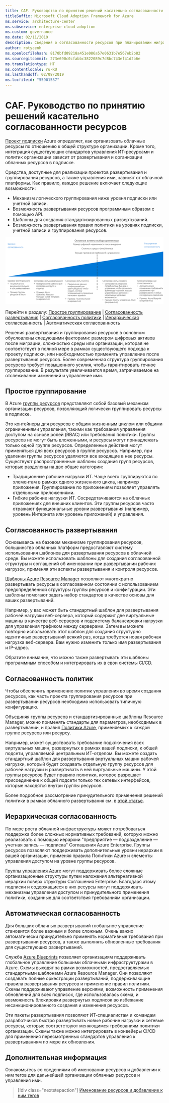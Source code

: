 ```yaml
---
title: CAF. Руководство по принятию решений касательно согласованности ресурсов
titleSuffix: Microsoft Cloud Adoption Framework for Azure
ms.service: architecture-center
ms.subservice: enterprise-cloud-adoption
ms.custom: governance
ms.date: 02/11/2019
description: Сведения о согласованности ресурсов при планировании миграции в Azure.
author: rotycenh
ms.openlocfilehash: 8170bfd09218a451e086a57e0631b7e567eb2b82
ms.sourcegitcommit: 273e690c0cfabbc3822089c7d8bc743ef41d2b6e
ms.translationtype: HT
ms.contentlocale: ru-RU
ms.lasthandoff: 02/08/2019
ms.locfileid: "55901537"
---
```

# <a name="caf-resource-consistency-decision-guide"></a>CAF. Руководство по принятию решений касательно согласованности ресурсов

[Проект подписки](../subscriptions/overview.md) Azure определяет, как организовать облачные ресурсы по отношению к общей структуре организации. Кроме того, интеграция существующих стандартов управления ИТ-ресурсами и политик организации зависит от развертывания и организации облачных ресурсов в подписке.

Средства, доступные для реализации проектов развертывания и группирования ресурсов, а также управления ими, зависят от облачной платформы. Как правило, каждое решение включает следующие возможности:

- Механизм логического группирования ниже уровня подписки или учетной записи.
- Возможность развертывания ресурсов программным образом с помощью API.
- Шаблоны для создания стандартизированных развертываний.
- Возможность развертывания правил политики на уровнях подписки, учетной записи и группирования ресурсов.

![Схема вариантов обеспечения согласованности ресурсов, отсортированных в порядке увеличения сложности, со ссылками для быстрого перехода.](../../_images/discovery-guides/discovery-guide-resource-consistency.png)

Перейти к разделу: [Простое группирование](#basic-grouping) | [Согласованность развертывания](#deployment-consistency) | [Согласованность политики](#policy-consistency) | [Иерархическая согласованность](#hierarchical-consistency) | [Автоматическая согласованность](#automated-consistency)

Решения развертывания и группирования ресурсов в основном обусловлены следующими факторами: размером цифровых активов после миграции, сложностью среды или организации, которая не соответствует в полной мере в рамках существующего подхода к проекту подписки, или необходимостью применять управление после развертывания ресурсов. Более современная структура группирования ресурсов требует повышенного усилия, чтобы гарантировать точное группирование. В результате увеличивается время, затрачиваемое на отслеживание изменений и управление ими.

## <a name="basic-grouping"></a>Простое группирование

В Azure [группы ресурсов](/azure/azure-resource-manager/resource-group-overview#resource-groups) представляют собой базовый механизм организации ресурсов, позволяющий логически группировать ресурсы в подписке.

Это контейнеры для ресурсов с общим жизненным циклом или общими ограничениями управления, такими как требования управления доступом на основе ролей (RBAC) или требования политики. Группы ресурсов не могут быть вложенными, и ресурсы могут принадлежать только одной группе ресурсов. Определенные действия могут применяться для всех ресурсов в группе ресурсов. Например, при удалении группы ресурсов удаляются все входящие в нее ресурсы. Существуют распространенные шаблоны создания групп ресурсов, которые разделены на две общие категории:

- Традиционные рабочие нагрузки ИТ. Чаще всего группируются по элементам в рамках одного жизненного цикла, например приложения. Группирование по приложениям позволяет управлять отдельными приложениями.
- Гибкие рабочие нагрузки ИТ. Сосредотачиваются на облачных приложениях для внешних клиентов. Эти группы ресурсов часто отражают функциональные уровни развертывания (например, уровень Интернета или уровень приложений) и управления.

## <a name="deployment-consistency"></a>Согласованность развертывания

Основываясь на базовом механизме группирования ресурсов, большинство облачных платформ предоставляют систему использования шаблонов для развертывания ресурсов в облачной среде. Вы можете использовать шаблоны для создания согласованной структуры и соглашений об именовании при развертывании рабочих нагрузок, применяя эти аспекты развертывания и контроля ресурсов.

[Шаблоны Azure Resource Manager](/azure/azure-resource-manager/resource-group-overview#template-deployment) позволяют многократно развертывать ресурсы в согласованном состоянии с использованием предопределенной структуры группы ресурсов и конфигурации. Эти шаблоны помогают задать набор стандартов в качестве основы для ваших развертываний.

Например, у вас может быть стандартный шаблон для развертывания рабочей нагрузки веб-сервера, который содержит две виртуальные машины в качестве веб-серверов и подсистему балансировки нагрузки для управления трафиком между серверами. Затем вы можете повторно использовать этот шаблон для создания структурно идентичных развертываний всякий раз, когда требуется новая рабочая нагрузка веб-сервера. Вам нужно изменить только имя развертывания и IP-адрес.

Обратите внимание, что можно также развертывать эти шаблоны программным способом и интегрировать их в свои системы CI/CD.

## <a name="policy-consistency"></a>Согласованность политик

Чтобы обеспечить применение политик управления во время создания ресурсов, как часть проекта группирования ресурсов при развертывании ресурсов необходимо использовать типичную конфигурацию.

Объединяя группы ресурсов и стандартизированные шаблоны Resource Manager, можно применять стандарты для параметров, необходимых в развертывании, и правил [Политики Azure](/azure/governance/policy/overview), применяемых к каждой группе ресурсов или ресурсу.

Например, может существовать требование подключения всех виртуальных машин, развернутых в рамках вашей подписки, к общей подсети, управляемой центральным ИТ-отделом. Вы можете создать стандартный шаблон для развертывания виртуальных машин рабочей нагрузки, который будет создавать отдельную группу ресурсов для рабочей нагрузки и развертывать в ней виртуальные машины. У этой группы ресурсов будет правило политики, которое разрешает присоединение к общей подсети только тех сетевых интерфейсов, которые находятся внутри группы ресурсов.

Более подробное рассмотрение принудительного применения решений политики в рамках облачного развертывания см. в [этой статье](../policy-enforcement/overview.md).

## <a name="hierarchical-consistency"></a>Иерархическая согласованность

По мере роста облачной инфраструктуры может потребоваться поддержка более сложных нормативных требований, которую можно реализовать с помощью иерархии "предприятие — подразделение — учетная запись — подписка" Соглашения Azure Enterprise. Группы ресурсов позволяют поддерживать дополнительные уровни иерархии в вашей организации, применяя правила Политики Azure и элементы управления доступом на уровне группы ресурсов.

[Группы управления Azure](../subscriptions/overview.md#management-groups) могут поддерживать более сложные организационные структуры путем наложения альтернативной иерархии поверх структуры Соглашения Enterprise. Благодаря этому подписки и содержащиеся в них ресурсы могут поддерживать механизмы управления доступом и принудительного применения политики, созданные для соответствия требованиям организации.

## <a name="automated-consistency"></a>Автоматическая согласованность

Для больших облачных развертываний глобальное управление становится более важным и более сложным. Очень важно автоматически принудительно применять нормативные требования при развертывании ресурсов, а также выполнять обновленные требования для существующих развертываний.

Служба [Azure Blueprints](/azure/governance/blueprints/overview) позволяет организациям поддерживать глобальное управление большими облачными инфраструктурами в Azure. Схемы выходят за рамки возможностей, предоставляемых стандартными шаблонами Azure Resource Manager. Они позволяют создавать полные оркестрации развертываний, поддерживающие правила развертывания ресурсов и применение правил политики. Схемы поддерживают управление версиями, возможность применения обновлений для всех подписок, где использовалась схема, и возможность блокировки развернутых подписок во избежание несанкционированного создания и изменения ресурсов.

Эти пакеты развертывания позволяют ИТ-специалистам и командам разработчиков быстро развертывать новые рабочие нагрузки и сетевые ресурсы, которые соответствуют меняющимся требованиям политики организации. Схемы также можно интегрировать в конвейеры CI/CD для применения пересмотренных стандартов управления к развертываниям по мере их обновления.

## <a name="next-steps"></a>Дополнительная информация

Ознакомьтесь со сведениями об именовании ресурсов и добавлении к ним тегов для дальнейшей организации облачных ресурсов и управления ими.

> [!div class="nextstepaction"]
> [Именование ресурсов и добавление к ним тегов](../resource-tagging/overview.md)
